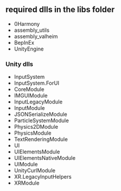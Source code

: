 ## required dlls in the libs folder
- 0Harmony
- assembly_utils
- assembly_valheim
- BepInEx
- UnityEngine
### Unity dlls
- InputSystem
- InputSystem.ForUI
- CoreModule
- IMGUIModule
- InputLegacyModule
- InputModule
- JSONSerializeModule
- ParticleSystemModule
- Physics2DModule
- PhysicsModule
- TextRenderingModule
- UI
- UIElementsModule
- UIElementsNativeModule
- UIModule
- UnityCurlModule
- XR.LegacyInputHelpers
- XRModule
